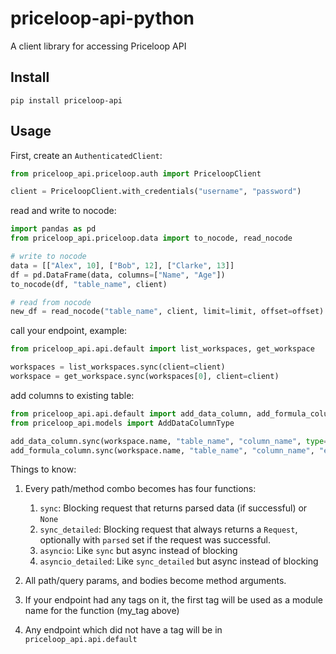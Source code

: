 # priceloop-api-python
A client library for accessing Priceloop API

## Install
```
pip install priceloop-api
```

## Usage
First, create an
`AuthenticatedClient`:

```python
from priceloop_api.priceloop.auth import PriceloopClient

client = PriceloopClient.with_credentials("username", "password")
```

read and write to nocode:

```python
import pandas as pd
from priceloop_api.priceloop.data import to_nocode, read_nocode

# write to nocode
data = [["Alex", 10], ["Bob", 12], ["Clarke", 13]]
df = pd.DataFrame(data, columns=["Name", "Age"])
to_nocode(df, "table_name", client)

# read from nocode
new_df = read_nocode("table_name", client, limit=limit, offset=offset)
```

call your endpoint, example:

```python
from priceloop_api.api.default import list_workspaces, get_workspace

workspaces = list_workspaces.sync(client=client)
workspace = get_workspace.sync(workspaces[0], client=client)
```
add columns to existing table:

```python
from priceloop_api.api.default import add_data_column, add_formula_column
from priceloop_api.models import AddDataColumnType

add_data_column.sync(workspace.name, "table_name", "column_name", type=AddDataColumnType.STRING, client=client)
add_formula_column.sync(workspace.name, "table_name", "column_name", "expression", client=client)
```


Things to know:
1. Every path/method combo becomes has four functions:
    1. `sync`: Blocking request that returns parsed data (if successful) or `None`
    2. `sync_detailed`: Blocking request that always returns a `Request`, optionally with `parsed` set if the request was successful.
    3. `asyncio`: Like `sync` but async instead of blocking
    4. `asyncio_detailed`: Like `sync_detailed` but async instead of blocking

2. All path/query params, and bodies become method arguments.
3. If your endpoint had any tags on it, the first tag will be used as a module name for the function (my_tag above)
4. Any endpoint which did not have a tag will be in `priceloop_api.api.default`
